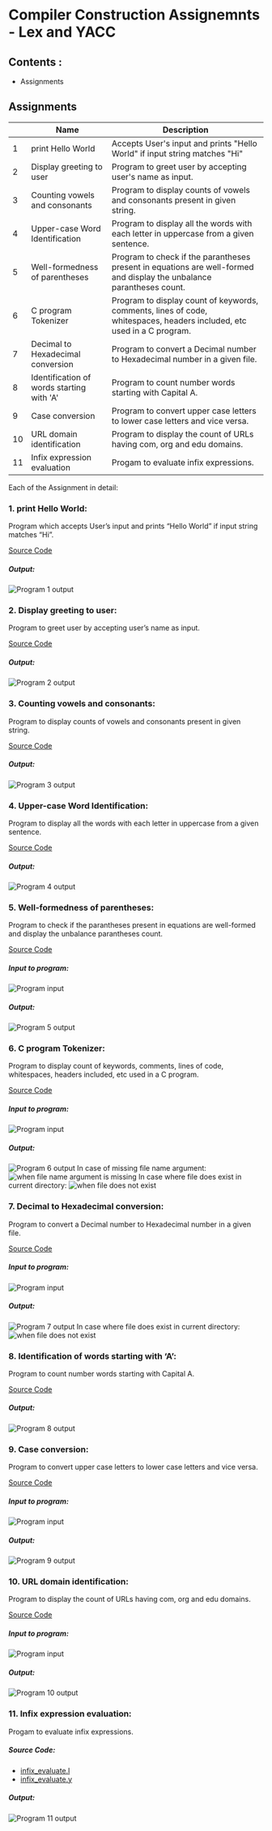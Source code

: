 # Compiler Construction Assignemnts - Lex and YACC

## Contents :
- Assignments


## Assignments

| | Name | Description |
|------| ------ | ------ |
|1|print Hello World|Accepts User's input and prints "Hello World" if input string matches "Hi"|
|2|Display greeting to user|Program to greet user by accepting user's name as input.|
|3|Counting vowels and consonants|Program to display counts of vowels and consonants present in given string.|
|4|Upper-case Word Identification|Program to display all the words with each letter in uppercase from a given sentence.|
|5|Well-formedness of parentheses|Program to check if the parantheses present in equations are well-formed and display the unbalance parantheses count. |
|6|C program Tokenizer|Program to display count of keywords, comments, lines of code, whitespaces, headers included, etc used in a C program.|
|7|Decimal to Hexadecimal conversion|Program to convert a Decimal number to Hexadecimal number in a given file. |
|8|Identification of words starting with 'A'|Program to count number words starting with Capital A.|
|9|Case conversion|Program to convert upper case letters to lower case letters and vice versa.|
|10|URL domain identification|Program to display the count of URLs having com, org and edu domains.|
|11|Infix expression evaluation|Progam to evaluate infix expressions.|

Each of the Assignment in detail:

### 1. print Hello World:
Program which accepts User’s input and prints “Hello World” if input string matches “Hi”.

[Source Code](https://github.com/Zain-Saiyed/Compiler-Construction-Lab/blob/main/Assignment%201/hello-world.l)

##### Output:
![Program 1 output](https://github.com/Zain-Saiyed/Compiler-Construction-Lab/blob/main/Assignment%201/Output.jpg)

### 2. Display greeting to user:
Program to greet user by accepting user’s name as input.

[Source Code](https://github.com/Zain-Saiyed/Compiler-Construction-Lab/blob/main/Assignment%202/print_name_enter.l)

##### Output:
![Program 2 output](https://github.com/Zain-Saiyed/Compiler-Construction-Lab/blob/main/Assignment%202/Output.jpg)

### 3. Counting vowels and consonants:
Program to display counts of vowels and consonants present in given string.

[Source Code](https://github.com/Zain-Saiyed/Compiler-Construction-Lab/blob/main/Assignment%203/identify_vowel_consonants.l)

##### Output:
![Program 3 output](https://github.com/Zain-Saiyed/Compiler-Construction-Lab/blob/main/Assignment%203/Output.jpg)

### 4. Upper-case Word Identification:
Program to display all the words with each letter in uppercase from a given sentence.

[Source Code](https://github.com/Zain-Saiyed/Compiler-Construction-Lab/blob/main/Assignment%204/Upper_case_identification.l)

##### Output:
![Program 4 output](https://github.com/Zain-Saiyed/Compiler-Construction-Lab/blob/main/Assignment%204/Output.jpg)

### 5. Well-formedness of parentheses:
Program to check if the parantheses present in equations are well-formed and display the unbalance parantheses count.

[Source Code](https://github.com/Zain-Saiyed/Compiler-Construction-Lab/blob/main/Assignment%205/Wellformed_parenthesis.l)
##### Input to program:
![Program input](https://github.com/Zain-Saiyed/Compiler-Construction-Lab/blob/main/Assignment%205/Input.png)
##### Output:
![Program 5 output](https://github.com/Zain-Saiyed/Compiler-Construction-Lab/blob/main/Assignment%205/Output.png)

### 6. C program Tokenizer:
Program to display count of keywords, comments, lines of code, whitespaces, headers included, etc used in a C program.

[Source Code](https://github.com/Zain-Saiyed/Compiler-Construction-Lab/blob/main/Assignment%206/Tokenizer.l)
##### Input to program:
![Program input](https://github.com/Zain-Saiyed/Compiler-Construction-Lab/blob/main/Assignment%206/Input.JPG)
##### Output:
![Program 6 output](https://github.com/Zain-Saiyed/Compiler-Construction-Lab/blob/main/Assignment%206/Output.JPG)
In case of missing file name argument:
![when file name argument is missing](https://github.com/Zain-Saiyed/Compiler-Construction-Lab/blob/main/Assignment%206/argument_not_found.JPG)
In case where file does exist in current directory:
![when file does not exist](https://github.com/Zain-Saiyed/Compiler-Construction-Lab/blob/main/Assignment%206/file_not_found.JPG)

### 7. Decimal to Hexadecimal conversion:
Program to convert a Decimal number to Hexadecimal number in a given file.

[Source Code](https://github.com/Zain-Saiyed/Compiler-Construction-Lab/blob/main/Assignment%207/decimal_to_hexadecimal.l)
##### Input to program:
![Program input](https://github.com/Zain-Saiyed/Compiler-Construction-Lab/blob/main/Assignment%207/Input.png)
##### Output:
![Program 7 output](https://github.com/Zain-Saiyed/Compiler-Construction-Lab/blob/main/Assignment%207/Output.png)
In case where file does exist in current directory:
![when file does not exist](https://github.com/Zain-Saiyed/Compiler-Construction-Lab/blob/main/Assignment%207/file_not_found.png)

### 8. Identification of words starting with ‘A’:
Program to count number words starting with Capital A.

[Source Code](https://github.com/Zain-Saiyed/Compiler-Construction-Lab/blob/main/Assignment%208/counting_capital_As.l)

##### Output:
![Program 8 output](https://github.com/Zain-Saiyed/Compiler-Construction-Lab/blob/main/Assignment%208/Output.JPG)


### 9. Case conversion:
Program to convert upper case letters to lower case letters and vice versa.

[Source Code](https://github.com/Zain-Saiyed/Compiler-Construction-Lab/blob/main/Assignment%209/convert_cases.l)
##### Input to program:
![Program input](https://github.com/Zain-Saiyed/Compiler-Construction-Lab/blob/main/Assignment%209/input.JPG)
##### Output:
![Program 9 output](https://github.com/Zain-Saiyed/Compiler-Construction-Lab/blob/main/Assignment%209/Output.JPG)

### 10. URL domain identification:
Program to display the count of URLs having com, org and edu domains.

[Source Code](https://github.com/Zain-Saiyed/Compiler-Construction-Lab/blob/main/Assignment%2010/ending_with_com_org_edu.l)

##### Input to program:
![Program input](https://github.com/Zain-Saiyed/Compiler-Construction-Lab/blob/main/Assignment%2010/input.JPG)
##### Output:
![Program 10 output](https://github.com/Zain-Saiyed/Compiler-Construction-Lab/blob/main/Assignment%2010/Output.jpg)

### 11. Infix expression evaluation:
Progam to evaluate infix expressions.

##### Source Code:
- [infix_evaluate.l](https://github.com/Zain-Saiyed/Compiler-Construction-Lab/blob/main/Assignment%2011/infix_evaluate.l)
- [infix_evaluate.y](https://github.com/Zain-Saiyed/Compiler-Construction-Lab/blob/main/Assignment%2011/infix_evaluate.y)

##### Output:
![Program 11 output](https://github.com/Zain-Saiyed/Compiler-Construction-Lab/blob/main/Assignment%2011/Output.png)


